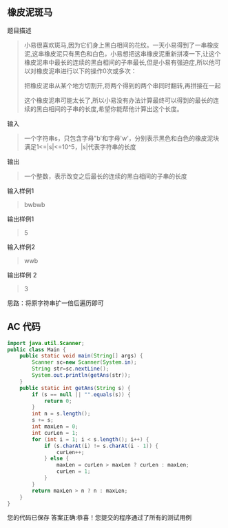 ## 橡皮泥斑马

题目描述

> 小易很喜欢斑马,因为它们身上黑白相间的花纹。一天小易得到了一串橡皮泥,这串橡皮泥只有黑色和白色，小易想把这串橡皮泥重新拼凑一下,让这个橡皮泥串中最长的连续的黑白相间的子串最长,但是小易有强迫症,所以他可以对橡皮泥串进行以下的操作0次或多次：
>
> 把橡皮泥串从某个地方切割开,将两个得到的两个串同时翻转,再拼接在一起
>
> 这个橡皮泥串可能太长了,所以小易没有办法计算最终可以得到的最长的连续的黑白相间的子串的长度,希望你能帮他计算出这个长度。

输入

> 一个字符串s，只包含字母"b'和字母'w'，分别表示黑色和白色的橡皮泥块满足1<=|s|<=10^5，|s|代表字符串的长度

输出

> 一个整数，表示改变之后最长的连续的黑白相间的子串的长度

输入样例1

>bwbwb

输出样例1

>5

输入样例2 

>wwb

输出样例 2

>3



思路：将原字符串扩一倍后遍历即可

## AC 代码

```java
import java.util.Scanner;
public class Main {
    public static void main(String[] args) {
        Scanner sc=new Scanner(System.in);
        String str=sc.nextLine();
        System.out.println(getAns(str));
    }
    public static int getAns(String s) {
        if (s == null || "".equals(s)) {
            return 0;
        }
        int n = s.length();
        s += s;
        int maxLen = 0;
        int curLen = 1;
        for (int i = 1; i < s.length(); i++) {
            if (s.charAt(i) != s.charAt(i - 1)) {
                curLen++;
            } else {
                maxLen = curLen > maxLen ? curLen : maxLen;
                curLen = 1;
            }
        }
        return maxLen > n ? n : maxLen;
    }
}
```

您的代码已保存
答案正确:恭喜！您提交的程序通过了所有的测试用例